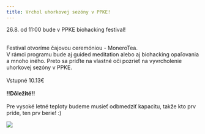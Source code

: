 ```yaml
---
title: Vrchol uhorkovej sezóny v PPKE!
---
```

26.8. od 11:00 bude v PPKE biohacking festival!

\
Festival otvoríme čajovou ceremóniou - MoneroTea.\
V rámci programu bude aj guided meditation alebo aj biohacking opaľovania a mnoho iného. Preto sa príďte na vlastné oči pozrieť na vyvrcholenie uhorkovej sezóny v PPKE.\
\
Vstupné 10.13€\
\
**!!Dôležité!!**\
\
Pre vysoké letné teploty budeme musieť odbmedziť kapacitu, takže kto prv príde, ten prv berie! :)

![](/assets/vrchol-uhorkovej-sezo-ny-2.png)